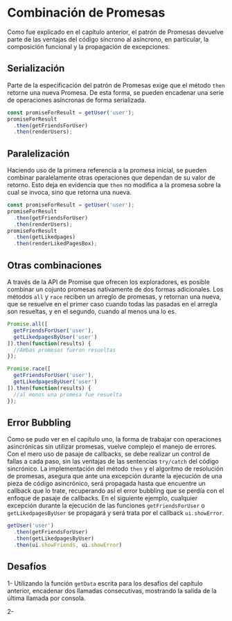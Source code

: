 # Combinación de Promesas
Como fue explicado en el capítulo anterior, el patrón de Promesas devuelve parte
de las ventajas del código síncrono al asíncrono, en particular, la composición
funcional y la propagación de excepciones.
## Serialización
Parte de la especificación del patrón de Promesas exige que el método `then` retorne
una nueva Promesa. De esta forma, se pueden encadenar una serie de operaciones asíncronas
de forma serializada.

```javascript
const promiseForResult = getUser('user');
promiseForResult
  .then(getFriendsForUser)
  .then(renderUsers);
```
## Paralelización
Haciendo uso de la primera referencia a la promesa inicial, se pueden combinar paralelamente otras operaciones que dependan de su valor de retorno. Esto deja en evidencia que `then` no modifica a la promesa sobre la cual se invoca, sino que retorna una nueva.

```javascript
const promiseForResult = getUser('user');
promiseForResult
  .then(getFriendsForUser)
  .then(renderUsers);
promiseForResult
  .then(getLikedpages)
  .then(renderLikedPagesBox);
```
## Otras combinaciones
A través de la API de Promise que ofrecen los exploradores, es posible combinar un cojunto promesas nativamente de dos formas adicionales. Los métodos `all` y `race` reciben un arreglo de promesas, y retornan una nueva, que se resuelve en el primer caso cuando todas las pasadas en el arregla son resueltas, y en el segundo, cuando al menos una lo es.

```javascript
Promise.all([
  getFriendsForUser('user'),
  getLikedpagesByUser('user')
]).then(function(results) {
  //Ambas promesas fueron resueltas
});
```
```javascript
Promise.race([
  getFriendsForUser('user'),
  getLikedpagesByUser('user')
]).then(function(results) {
  //al menos una promesa fue resuelta
});
```
## Error Bubbling
Como se pudo ver en el capítulo uno, la forma de trabajar con operaciones asincrónicas sin utilizar promesas, vuelve complejo el manejo de errores. Con el mero uso de pasaje de callbacks, se debe realizar un control de fallas a cada paso, sin las ventajas de las sentencias `try/catch` del código sincrónico.
La implementación del método `then` y el algoritmo de resolución de promesas, asegura que ante una excepción durante la ejecución de una pieza de código asincrónico, será propagada hasta que encuentre un callback que lo trate, recuperando así el error bubbling que se perdía con el enfoque de pasaje de callbacks.
En el siguiente ejemplo, cualquier excepción durante la ejecución de las funciones `getFriendsForUser` o `getLikedpagesByUser` se propagará y será trata por el callback `ui.showError`.
```javascript
getUser('user')
  .then(getFriendsForUser)
  .then(getLikedpagesByUser)
  .then(ui.showFriends, ui.showError)
```
## Desafíos

1- Utilizando la función `getData` escrita para los desafíos del capítulo anterior, encadenar dos llamadas consecutivas, mostrando la salida de la última llamada por consola.

2-
